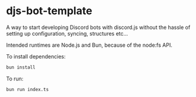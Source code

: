 # djs-bot-template

A way to start developing Discord bots with discord.js without the hassle of setting up configuration, syncing, structures etc...

Intended runtimes are Node.js and Bun, because of the node:fs API.

To install dependencies:

```bash
bun install
```

To run:

```bash
bun run index.ts
```
